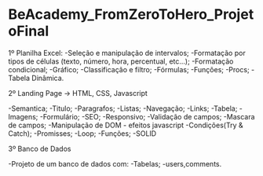 # BeAcademy_FromZeroToHero_ProjetoFinal

1º Planilha Excel:
-Seleção e manipulação de intervalos;
-Formatação por tipos de células (texto, número, hora, percentual, etc...);
-Formatação condicional;
-Gráfico;
-Classificação e filtro;
-Fórmulas;
-Funções;
-Procs;
-Tabela Dinâmica.

2º Landing Page
-> HTML, CSS, Javascript

-Semantica;
-Titulo;
-Paragrafos;
-Listas;
-Navegação;
-Links;
-Tabela;
-Imagens;
-Formulário;
-SEO;
-Responsivo;
-Validação de campos;
-Mascara de campos;
-Manipulação de DOM - efeitos javascript
-Condições(Try & Catch);
-Promisses;
-Loop;
-Funções;
-SOLID

3º Banco de Dados

-Projeto de um banco de dados com:
-Tabelas;
-users,comments.






